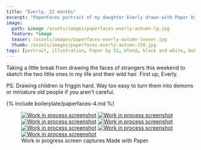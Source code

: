 ```yaml
---
title: "Everly, 22 months"
excerpt: "PaperFaces portrait of my daughter Everly drawn with Paper by 53 on an iPad."
image: 
  path: &image /assets/images/paperfaces-everly-autumn-lg.jpg 
  feature: *image
  teaser: /assets/images/paperfaces-everly-autumn-teaser.jpg
  thumb: /assets/images/paperfaces-everly-autumn-150.jpg
tags: [portrait, illustration, Paper by 53, blend, black and white, bokeh, twins]
---
```


Taking a little break from drawing the faces of strangers this weekend to sketch the two little ones in my life and their wild hair. First up, Everly.

PS. Drawing children is friggin hard. Way too easy to turn them into demons or miniature old people if you aren't careful.

{% include boilerplate/paperfaces-4.md %}

<figure class="third">
  <a href="{{ site.url }}/assets/images/paperfaces-everly-autumn-process-1-lg.jpg"><img src="{{ site.url }}/assets/images/paperfaces-everly-autumn-process-1-600.jpg" alt="Work in process screenshot"></a>
  <a href="{{ site.url }}/assets/images/paperfaces-everly-autumn-process-2-lg.jpg"><img src="{{ site.url }}/assets/images/paperfaces-everly-autumn-process-2-600.jpg" alt="Work in process screenshot"></a>
  <a href="{{ site.url }}/assets/images/paperfaces-everly-autumn-process-3-lg.jpg"><img src="{{ site.url }}/assets/images/paperfaces-everly-autumn-process-3-600.jpg" alt="Work in process screenshot"></a>
  <a href="{{ site.url }}/assets/images/paperfaces-everly-autumn-process-4-lg.jpg"><img src="{{ site.url }}/assets/images/paperfaces-everly-autumn-process-4-600.jpg" alt="Work in process screenshot"></a>
  <a href="{{ site.url }}/assets/images/paperfaces-everly-autumn-process-5-lg.jpg"><img src="{{ site.url }}/assets/images/paperfaces-everly-autumn-process-5-600.jpg" alt="Work in process screenshot"></a>
  <a href="{{ site.url }}/assets/images/paperfaces-everly-autumn-process-6-lg.jpg"><img src="{{ site.url }}/assets/images/paperfaces-everly-autumn-process-6-600.jpg" alt="Work in process screenshot"></a>
  <a href="{{ site.url }}/assets/images/paperfaces-everly-autumn-process-7-lg.jpg"><img src="{{ site.url }}/assets/images/paperfaces-everly-autumn-process-7-600.jpg" alt="Work in process screenshot"></a>
  <figcaption>Work in progress screen captures Made with Paper.</figcaption>
</figure>
